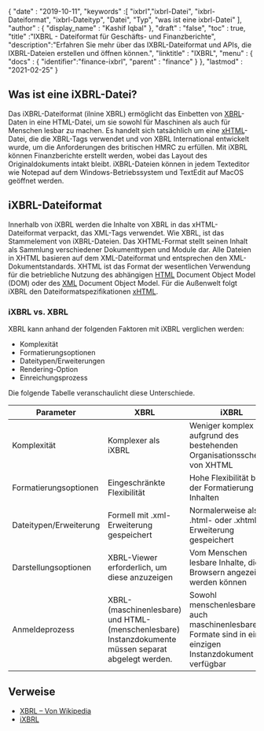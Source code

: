 {
  "date" : "2019-10-11",
  "keywords" :[ "ixbrl","ixbrl-Datei", "ixbrl-Dateiformat", "ixbrl-Dateityp", "Datei", "Typ", "was ist eine ixbrl-Datei" ],
  "author" : {
    "display_name" : "Kashif Iqbal"
},
  "draft" : "false",
  "toc" : true,
  "title" :"IXBRL - Dateiformat für Geschäfts- und Finanzberichte",
  "description":"Erfahren Sie mehr über das IXBRL-Dateiformat und APIs, die IXBRL-Dateien erstellen und öffnen können.",
  "linktitle" : "IXBRL",
  "menu" : {
    "docs" : {
"identifier":"finance-ixbrl",
      "parent" : "finance"
}
},
  "lastmod" : "2021-02-25"
}

## Was ist eine iXBRL-Datei?

Das iXBRL-Dateiformat (ilnine XBRL) ermöglicht das Einbetten von [XBRL](/de/finance/xbrl/)-Daten in eine HTML-Datei, um sie sowohl für Maschinen als auch für Menschen lesbar zu machen. Es handelt sich tatsächlich um eine [xHTML](/de/web/xhtml/)-Datei, die die XBRL-Tags verwendet und von XBRL International entwickelt wurde, um die Anforderungen des britischen HMRC zu erfüllen. Mit iXBRL können Finanzberichte erstellt werden, wobei das Layout des Originaldokuments intakt bleibt. iXBRL-Dateien können in jedem Texteditor wie Notepad auf dem Windows-Betriebssystem und TextEdit auf MacOS geöffnet werden.

## iXBRL-Dateiformat

Innerhalb von iXBRL werden die Inhalte von XBRL in das xHTML-Dateiformat verpackt, das XML-Tags verwendet. Wie XBRL,<xbrl> ist das Stammelement von iXBRL-Dateien. Das XHTML-Format stellt seinen Inhalt als Sammlung verschiedener Dokumenttypen und Module dar. Alle Dateien in XHTML basieren auf dem XML-Dateiformat und entsprechen den XML-Dokumentstandards. XHTML ist das Format der wesentlichen Verwendung für die betriebliche Nutzung des abhängigen [HTML](/de/web/html/) Document Object Model (DOM) oder des [XML](/de/web/xml/) Document Object Model. Für die Außenwelt folgt iXBRL den Dateiformatspezifikationen [xHTML](/de/web/xhtml/).

### iXBRL vs. XBRL

XBRL kann anhand der folgenden Faktoren mit iXBRL verglichen werden:

* Komplexität
* Formatierungsoptionen
* Dateitypen/Erweiterungen
* Rendering-Option
* Einreichungsprozess

Die folgende Tabelle veranschaulicht diese Unterschiede.

|Parameter|XBRL|iXBRL|
---|---|---|
|Komplexität|Komplexer als iXBRL|Weniger komplex aufgrund des bestehenden Organisationsschemas von XHTML|
|Formatierungsoptionen|Eingeschränkte Flexibilität|Hohe Flexibilität bei der Formatierung von Inhalten|
|Dateitypen/Erweiterung|Formell mit .xml-Erweiterung gespeichert|Normalerweise als .html- oder .xhtml-Erweiterung gespeichert|
|Darstellungsoptionen|XBRL-Viewer erforderlich, um diese anzuzeigen|Vom Menschen lesbare Inhalte, die in Browsern angezeigt werden können|
|Anmeldeprozess| XBRL- (maschinenlesbare) und HTML- (menschenlesbare) Instanzdokumente müssen separat abgelegt werden.|Sowohl menschenlesbare als auch maschinenlesbare Formate sind in einem einzigen Instanzdokument verfügbar|

## Verweise

* [XBRL – Von Wikipedia](https://en.wikipedia.org/wiki/XBRL)
* [iXBRL](https://www.xbrl.org/the-standard/what/ixbrl/)

